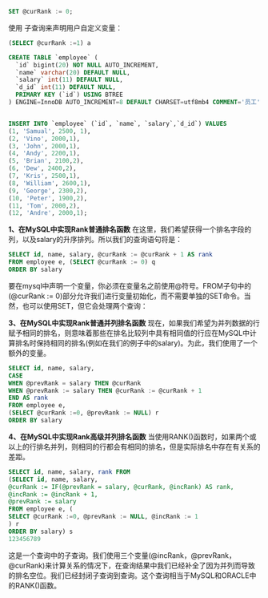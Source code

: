 ```sql
SET @curRank := 0;
```

使用 子查询来声明用户自定义变量：

```sql
(SELECT @curRank :=1) a 
```

```sql
CREATE TABLE `employee` (
  `id` bigint(20) NOT NULL AUTO_INCREMENT,
  `name` varchar(20) DEFAULT NULL,
  `salary` int(11) DEFAULT NULL,
  `d_id` int(11) DEFAULT NULL,
  PRIMARY KEY (`id`) USING BTREE
) ENGINE=InnoDB AUTO_INCREMENT=8 DEFAULT CHARSET=utf8mb4 COMMENT='员工';


INSERT INTO `employee` (`id`, `name`, `salary`,`d_id`) VALUES
(1, 'Samual', 2500, 1),
(2, 'Vino', 2000,1),
(3, 'John', 2000,1),
(4, 'Andy', 2200,1),
(5, 'Brian', 2100,2),
(6, 'Dew', 2400,2),
(7, 'Kris', 2500,1),
(8, 'William', 2600,1),
(9, 'George', 2300,2),
(10, 'Peter', 1900,2),
(11, 'Tom', 2000,2),
(12, 'Andre', 2000,1);

```

**1、在MySQL中实现Rank普通排名函数**
在这里，我们希望获得一个排名字段的列，以及salary的升序排列。所以我们的查询语句将是：

```sql
SELECT id, name, salary, @curRank := @curRank + 1 AS rank
FROM employee e, (SELECT @curRank := 0) q
ORDER BY salary
```

要在mysql中声明一个变量，你必须在变量名之前使用@符号。FROM子句中的(@curRank := 0)部分允许我们进行变量初始化，而不需要单独的SET命令。当然，也可以使用SET，但它会处理两个查询：

**3、在MySQL中实现Rank普通并列排名函数**
现在，如果我们希望为并列数据的行赋予相同的排名，则意味着那些在排名比较列中具有相同值的行应在MySQL中计算排名时保持相同的排名(例如在我们的例子中的salary)。为此，我们使用了一个额外的变量。

```sql
SELECT id, name, salary, 
CASE 
WHEN @prevRank = salary THEN @curRank 
WHEN @prevRank := salary THEN @curRank := @curRank + 1
END AS rank
FROM employee e, 
(SELECT @curRank :=0, @prevRank := NULL) r
ORDER BY salary
```

**4、在MySQL中实现Rank高级并列排名函数**
当使用RANK()函数时，如果两个或以上的行排名并列，则相同的行都会有相同的排名，但是实际排名中存在有关系的差距。

```sql
SELECT id, name, salary, rank FROM
(SELECT id, name, salary,
@curRank := IF(@prevRank = salary, @curRank, @incRank) AS rank, 
@incRank := @incRank + 1, 
@prevRank := salary
FROM employee e, (
SELECT @curRank :=0, @prevRank := NULL, @incRank := 1
) r 
ORDER BY salary) s
123456789
```

这是一个查询中的子查询。我们使用三个变量(@incRank，@prevRank，@curRank)来计算关系的情况下，在查询结果中我们已经补全了因为并列而导致的排名空位。我们已经封闭子查询到查询。这个查询相当于MySQL和ORACLE中的RANK()函数。